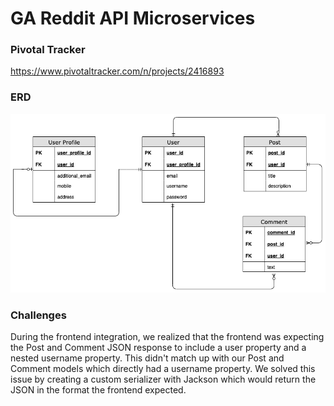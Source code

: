 # GA Reddit API Microservices

### Pivotal Tracker
https://www.pivotaltracker.com/n/projects/2416893

### ERD
![Image of ERD](https://github.com/magfurulabeer/ga-reddit-api-monolith/blob/master/erd-final.png)

### Challenges

During the frontend integration, we realized that the frontend was expecting the Post and Comment JSON response to include a user property and a nested username property. This didn't match up with our Post and Comment models which directly had a username property. We solved this issue by creating a custom serializer with Jackson which would return the JSON in the format the frontend expected.
